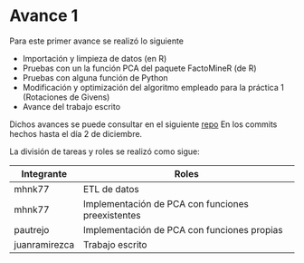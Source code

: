 # Avance 1

Para este primer avance se realizó lo siguiente

- Importación y limpieza de datos (en R)
- Pruebas con un la función PCA del paquete FactoMineR (de R)
- Pruebas con alguna función de Python
- Modificación y optimización del algoritmo empleado para la práctica 1 (Rotaciones de Givens)
- Avance del trabajo escrito

Dichos avances se puede consultar en el siguiente [repo](https://github.com/mhnk77/Optim_proyecto_final)
En los commits hechos hasta el día 2 de diciembre.

La división de tareas y roles se realizó como sigue:

| Integrante    | Roles          |
|---------------|----------------|
| mhnk77        |ETL de datos   |
| mhnk77        |Implementación de PCA con funciones preexistentes   |
| pautrejo      |Implementación de PCA con funciones propias        |
| juanramirezca |Trabajo escrito|

